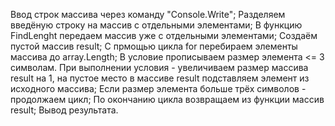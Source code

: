 Ввод строк массива через команду "Console.Write";
Разделяем введёную строку на массив с отдельными элементами;
В функцию FindLenght передаем массив уже с отдельными элементами;
Создаём пустой массив result;
С прмощью цикла for перебираем элементы массива до array.Length;
В условие прописываем размер элемента <= 3 символам. 
При выполнении условия - увеличиваем размер массива result на 1, на пустое место в массиве result подставляем элемент из исходного массива;
Если размер элемента больше трёх символов - продолжаем цикл;
По окончанию цикла возвращаем из функции массив result;
Вывод результата.
